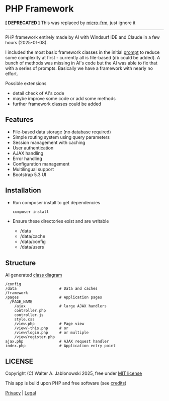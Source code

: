 # PHP Framework

**[ DEPRECATED ]** This was replaced by [micro-frm](https://github.com/walter-a-jablonowski/micro-frm), just ignore it

-----------

PHP framework entirely made by AI with Windsurf IDE and Claude in a few hours (2025-01-08).

I included the most basic framework classes in the initial [prompt](ai.md) to reduce some complexity at first - currently all is file-based (db could be added). A bunch of methods was missing in AI's code but the AI was able to fix that with a series of prompts. Basically we have a framework with nearly no effort.

Possible extensions

- detail check of AI's code
- maybe improve some code or add some methods
- further framework classes could be added

## Features

- File-based data storage (no database required)
- Simple routing system using query parameters
- Session management with caching
- User authentication
- AJAX handling
- Error handling
- Configuration management
- Multilingual support
- Bootstrap 5.3 UI

## Installation

- Run composer install to get dependencies
   ```bash
   composer install
   ```

- Ensure these directories exist and are writable
   - /data
   - /data/cache
   - /data/config
   - /data/users
 
## Structure

AI generated [class diagram](misc/framework_class_diagram.mermaid)

```
/config
/data                   # Data and caches
/framework
/pages                  # Application pages
  /PAGE_NAME
    /ajax               # large AJAX handlers
    controller.php
    controller.js
    style.css
    /view.php           # Page view
    /view/-this.php     # or
    /view/login.php     # or multiple
    /view/register.php
ajax.php                # AJAX request handler
index.php               # Application entry point
```


LICENSE
----------------------------------------------------------

Copyright (C) Walter A. Jablonowski 2025, free under [MIT license](LICENSE)

This app is build upon PHP and free software (see [credits](credits.md))

[Privacy](https://walter-a-jablonowski.github.io/privacy.html) | [Legal](https://walter-a-jablonowski.github.io/imprint.html)
